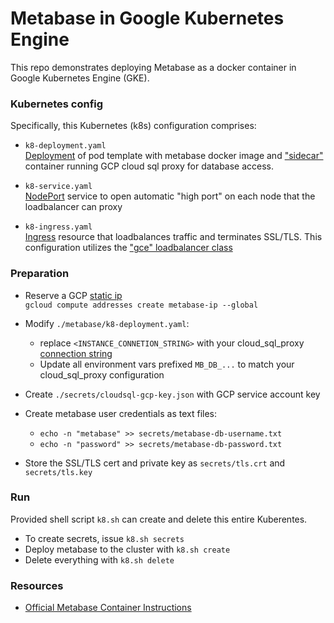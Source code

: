 # Metabase in Google Kubernetes Engine

This repo demonstrates deploying Metabase as a docker container in Google Kubernetes Engine (GKE).

### Kubernetes config

Specifically, this Kubernetes (k8s) configuration comprises:
- `k8-deployment.yaml`<br>[Deployment](https://kubernetes.io/docs/concepts/workloads/controllers/deployment/) of pod template with metabase docker image and ["sidecar"](https://cloud.google.com/sql/docs/mysql/connect-kubernetes-engine) container running GCP cloud sql proxy for database access.

- `k8-service.yaml`<br>[NodePort](https://kubernetes.io/docs/concepts/services-networking/service/#type-nodeport) service to open automatic "high port" on each node that the loadbalancer can proxy

- `k8-ingress.yaml`<br>[Ingress](https://kubernetes.io/docs/concepts/services-networking/ingress/) resource that loadbalances traffic and terminates SSL/TLS. This configuration utilizes the ["gce" loadbalancer class](https://github.com/kubernetes/ingress-gce)

### Preparation

- Reserve a GCP [static ip](https://cloud.google.com/compute/docs/ip-addresses/reserve-static-external-ip-address)<br>
`gcloud compute addresses create metabase-ip --global`

- Modify `./metabase/k8-deployment.yaml`:
  - replace `<INSTANCE_CONNETION_STRING>` with your cloud_sql_proxy [connection string](https://cloud.google.com/sql/docs/mysql/connect-admin-proxy)
  - Update all environment vars prefixed `MB_DB_...` to match your cloud_sql_proxy configuration


- Create `./secrets/cloudsql-gcp-key.json` with GCP service account key

- Create metabase user credentials as text files:
  - `echo -n "metabase" >> secrets/metabase-db-username.txt`
  - `echo -n "password" >> secrets/metabase-db-password.txt`


- Store the SSL/TLS cert and private key as `secrets/tls.crt` and `secrets/tls.key`

### Run

Provided shell script `k8.sh` can create and delete this entire Kuberentes.

- To create secrets, issue `k8.sh secrets`
- Deploy metabase to the cluster with `k8.sh create`
- Delete everything with `k8.sh delete`

### Resources
- [Official Metabase Container Instructions](https://www.metabase.com/docs/latest/operations-guide/running-metabase-on-docker.html)
